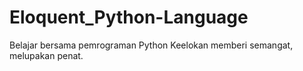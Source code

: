 # Eloquent_Python-Language
Belajar bersama pemrograman Python
Keelokan memberi semangat, melupakan penat.
